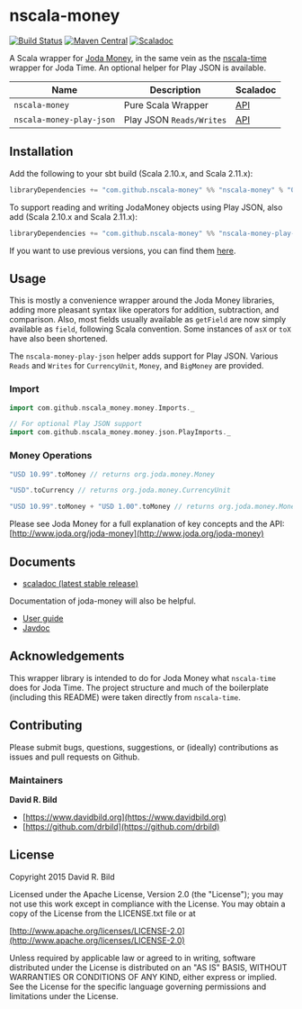 # nscala-money
[![Build Status](https://travis-ci.org/nscala-money/nscala-money.svg?branch=master)](https://travis-ci.org/nscala-money/nscala-money)
[![Maven Central](https://maven-badges.herokuapp.com/maven-central/com.github.nscala-money/nscala-money_2.11/badge.svg)](https://maven-badges.herokuapp.com/maven-central/com.github.nscala-money/nscala-money_2.11)
[![Scaladoc](http://javadoc-badge.appspot.com/com.github.nscala-money/nscala-money_2.11.svg?label=scaladoc)](http://javadoc-badge.appspot.com/com.github.nscala-money/nscala-money_2.11)

A Scala wrapper for [Joda Money](http://www.joda.org/joda-money/), in
the same vein as the
[nscala-time](https://github.com/nscala-time/nscala-time) wrapper for
Joda Time. An optional helper for Play JSON is available.

| Name | Description | Scaladoc |
|------|-------------|----------|
|`nscala-money`|Pure Scala Wrapper|[API](https://maven-badges.herokuapp.com/maven-central/com.github.nscala-money/nscala-money_2.11)|
|`nscala-money-play-json`|Play JSON `Reads/Writes`|[API](https://maven-badges.herokuapp.com/maven-central/com.github.nscala-money/nscala-money-play-json_2.11/)|

## Installation

Add the following to your sbt build (Scala 2.10.x, and Scala 2.11.x):

```scala
libraryDependencies += "com.github.nscala-money" %% "nscala-money" % "0.11.0"
```

To support reading and writing JodaMoney objects using Play JSON, also add (Scala 2.10.x and Scala 2.11.x):

```scala
libraryDependencies += "com.github.nscala-money" %% "nscala-money-play-json" % "0.11.0"
```

If you want to use previous versions, you can find them [here](https://search.maven.org/#search%7Cga%7C1%7Cg%3A%22com.github.nscala-money%22).

## Usage

This is mostly a convenience wrapper around the Joda Money libraries, adding more pleasant syntax like operators for addition, subtraction, and comparison. Also, most fields usually available as `getField` are now simply available as `field`, following Scala convention.  Some instances of `asX` or `toX` have also been shortened.

The `nscala-money-play-json` helper adds support for Play JSON.
Various `Reads` and `Writes` for `CurrencyUnit`, `Money`, and
`BigMoney` are provided.

### Import
```scala
import com.github.nscala_money.money.Imports._

// For optional Play JSON support
import com.github.nscala_money.money.json.PlayImports._
```

### Money Operations
```scala
"USD 10.99".toMoney // returns org.joda.money.Money

"USD".toCurrency // returns org.joda.money.CurrencyUnit

"USD 10.99".toMoney + "USD 1.00".toMoney // returns org.joda.money.Money = USD 11.99
```

Please see Joda Money for a full explanation of key concepts and the API:
[http://www.joda.org/joda-money](http://www.joda.org/joda-money)

## Documents

 - [scaladoc (latest stable release)](http://javadoc-badge.appspot.com/com.github.nscala-money/nscala-money_2.11)

Documentation of joda-money will also be helpful.
 - [User guide](http://www.joda.org/joda-money/userguide.html)
 - [Javdoc](http://www.joda.org/joda-money/apidocs/index.html)

## Acknowledgements

This wrapper library is intended to do for Joda Money what
`nscala-time` does for Joda Time. The project structure and much of
the boilerplate (including this README) were taken directly from
`nscala-time`.

## Contributing

Please submit bugs, questions, suggestions, or (ideally) contributions
as issues and pull requests on Github.

### Maintainers
**David R. Bild**

+ [https://www.davidbild.org](https://www.davidbild.org)
+ [https://github.com/drbild](https://github.com/drbild)

## License
Copyright 2015 David R. Bild

Licensed under the Apache License, Version 2.0 (the "License"); you may not use
this work except in compliance with the License. You may obtain a copy of the
License from the LICENSE.txt file or at

[http://www.apache.org/licenses/LICENSE-2.0](http://www.apache.org/licenses/LICENSE-2.0)

Unless required by applicable law or agreed to in writing, software distributed
under the License is distributed on an "AS IS" BASIS, WITHOUT WARRANTIES OR
CONDITIONS OF ANY KIND, either express or implied. See the License for the
specific language governing permissions and limitations under the License.
